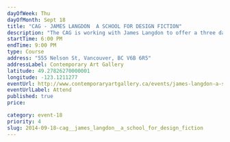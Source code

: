 ```yaml
---
dayOfWeek: Thu
dayOfMonth: Sept 18
title: "CAG - JAMES LANGDON  A SCHOOL FOR DESIGN FICTION"
description: "The CAG is working with James Langdon to offer a three day workshop exploring narrative approaches to design, a series of connected exercises subjecting a collection of found materials to various manual and conceptual processes."
startTime: 6:00 PM
endTime: 9:00 PM
type: Course
address: "555 Nelson St, Vancouver, BC V6B 6R5"
addressLabel: Contemporary Art Gallery
latitude: 49.27826270000001
longitude: -123.1211277
eventUrl: http://www.contemporaryartgallery.ca/events/james-langdon-a-school-for-design-fiction/
eventUrlLabel: Attend
published: true
price: 

category: event-18
priority: 4
slug: 2014-09-18-cag__james_langdon__a_school_for_design_fiction
---
```

